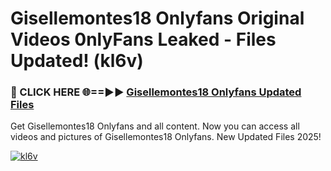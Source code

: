 # Gisellemontes18 Onlyfans Original Videos 0nlyFans Leaked - Files Updated! (kl6v)

<h3>🔴 CLICK HERE 🌐==►► <a href="https://tinyurl.com/2m67pmp6" rel="nofollow">Gisellemontes18 Onlyfans Updated Files</a></h3>

Get Gisellemontes18 Onlyfans and all content. Now you can access all videos and pictures of Gisellemontes18 Onlyfans. New Updated Files 2025!

[![kl6v](https://i.imgur.com/H4QAA4z.gif)](https://tinyurl.com/2m67pmp6)